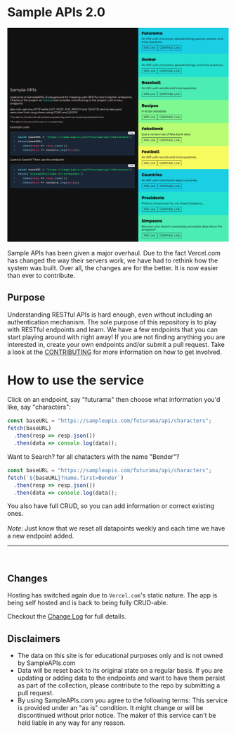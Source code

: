 # Sample APIs 2.0

![Screenshot](/src/public/assets/images/screenshot-sampleAPI.png)

Sample APIs has been given a major overhaul. Due to the fact Vercel.com has changed the way their servers work, we have had to rethink how the system was built. Over all, the changes are for the better. It is now easier than ever to contribute.

## Purpose

Understanding RESTful APIs is hard enough, even without including an authentication mechanism. The sole purpose of this repository is to play with RESTful endpoints and learn. We have a few endpoints that you can start playing around with right away! If you are not finding anything you are interested in, create your own endpoints and/or submit a pull request. Take a look at the [CONTRIBUTING](https://github.com/jermbo/SampleAPIs/blob/master/CONTRIBUTING.md) for more information on how to get involved.

# How to use the service

Click on an endpoint, say "futurama" then choose what information you'd like, say "characters":
```Javascript
const baseURL = "https://sampleapis.com/futurama/api/characters";
fetch(baseURL)
  .then(resp => resp.json())
  .then(data => console.log(data));
```

Want to Search? for all chatacters with the name "Bender"?
```Javascript
const baseURL = "https://sampleapis.com/futurama/api/characters";
fetch(`${baseURL}?name.first=Bender`)
  .then(resp => resp.json())
  .then(data => console.log(data));
```
You also have full CRUD, so you can add information or correct existing ones.<BR><BR>
*Note*: Just know that we reset all datapoints weekly and each time we have a new endpoint added.
<hr>
<BR>

## Changes

Hosting has switched again due to `Vercel.com`'s static nature. The app is being self hosted and is back to being fully CRUD-able. 

Checkout the [Change Log](https://github.com/jermbo/SampleAPIs/blob/master/Change_log.md) for full details.

## Disclaimers

- The data on this site is for educational purposes only and is not owned by SampleAPIs.com
- Data will be reset back to its original state on a regular basis. If you are updating or adding data to the endpoints and want to have them persist as part of the collection, please contribute to the repo by submitting a pull request.
- By using SampleAPIs.com you agree to the following terms: This service is provided under an "as is" condition. It might change or will be discontinued without prior notice. The maker of this service can't be held liable in any way for any reason.
